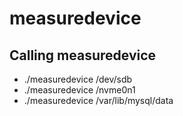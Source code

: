 # measuredevice

## Calling measuredevice
* ./measuredevice /dev/sdb
* ./measuredevice /nvme0n1
* ./measuredevice /var/lib/mysql/data
